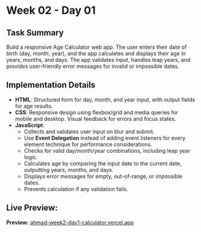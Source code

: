 # Week 02 - Day 01

## Task Summary
Build a responsive Age Calculator web app. The user enters their date of birth (day, month, year), and the app calculates and displays their age in years, months, and days. The app validates input, handles leap years, and provides user-friendly error messages for invalid or impossible dates.

## Implementation Details
- **HTML**: Structured form for day, month, and year input, with output fields for age results.
- **CSS**: Responsive design using flexbox/grid and media queries for mobile and desktop. Visual feedback for errors and focus states.
- **JavaScript**:
  - Collects and validates user input on blur and submit.
  - Use **Event Delegation** instead of adding event listeners for every element technique for performance considerations.
  - Checks for valid day/month/year combinations, including leap year logic.
  - Calculates age by comparing the input date to the current date, outputting years, months, and days.
  - Displays error messages for empty, out-of-range, or impossible dates.
  - Prevents calculation if any validation fails.

## Live Preview:
**Preview:** [ahmad-week2-day1-calculator.vercel.app](https://ahmad-week2-day1-calculator.vercel.app)